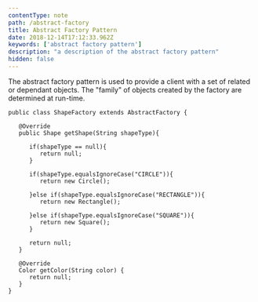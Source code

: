 ```yaml
---
contentType: note
path: /abstract-factory
title: Abstract Factory Pattern
date: 2018-12-14T17:12:33.962Z
keywords: ['abstract factory pattern']
description: "a description of the abstract factory pattern"
hidden: false
---
```

The abstract factory pattern is used to provide a client with a set of related or dependant objects. The "family" of objects created by the factory are determined at run-time.

```java{numberLines: 5}
public class ShapeFactory extends AbstractFactory {
	
   @Override
   public Shape getShape(String shapeType){
   
      if(shapeType == null){
         return null;
      }		
      
      if(shapeType.equalsIgnoreCase("CIRCLE")){
         return new Circle();
         
      }else if(shapeType.equalsIgnoreCase("RECTANGLE")){
         return new Rectangle();
         
      }else if(shapeType.equalsIgnoreCase("SQUARE")){
         return new Square();
      }
      
      return null;
   }
   
   @Override
   Color getColor(String color) {
      return null;
   }
}
```